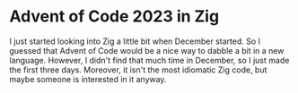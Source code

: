 # Advent of Code 2023 in Zig

I just started looking into Zig a little bit when December started.
So I guessed that Advent of Code would be a nice way to dabble a bit in a new language.
However, I didn't find that much time in December, so I just made the first three days.
Moreover, it isn't the most idiomatic Zig code, but maybe someone is interested in it anyway.
